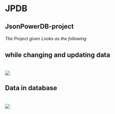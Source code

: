 # JPDB
## JsonPowerDB-project
###### The Project given Looks as the following
## while changing and updating data 
# <image src="./images/save.png">
## Data in database
# <image src="./images/db.png">